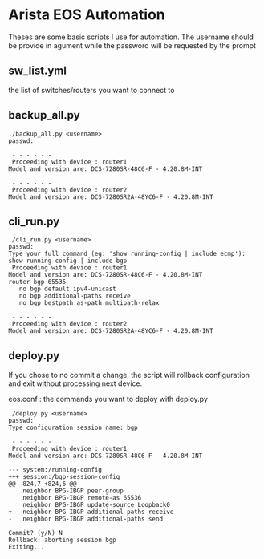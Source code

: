 # Arista EOS Automation

Theses are some basic scripts I use for automation.
The username should be provide in agument while the password will be requested by the prompt


## sw_list.yml
the list of switches/routers you want to connect to

## backup_all.py 
```
./backup_all.py <username>
passwd:

 - - - - - -
 Proceeding with device : router1
Model and version are: DCS-7280SR-48C6-F - 4.20.8M-INT

 - - - - - -
 Proceeding with device : router2
Model and version are: DCS-7280SR2A-48YC6-F - 4.20.8M-INT
```

## cli_run.py 
```
./cli_run.py <username>
passwd:
Type your full command (eg: 'show running-config | include ecmp'): show running-config | include bgp
 Proceeding with device : router1
Model and version are: DCS-7280SR-48C6-F - 4.20.8M-INT
router bgp 65535
   no bgp default ipv4-unicast
   no bgp additional-paths receive
   no bgp bestpath as-path multipath-relax

 - - - - - -
 Proceeding with device : router2
Model and version are: DCS-7280SR2A-48YC6-F - 4.20.8M-INT
``` 

## deploy.py
If you chose to no commit a change, the script will rollback configuration and exit without processing next device.

eos.conf : the commands you want to deploy with deploy.py

```
./deploy.py <username>
passwd:
Type configuration session name: bgp

 - - - - - -
 Proceeding with device : router1
Model and version are: DCS-7280SR-48C6-F - 4.20.8M-INT

--- system:/running-config
+++ session:/bgp-session-config
@@ -824,7 +824,6 @@
    neighbor BPG-IBGP peer-group
    neighbor BPG-IBGP remote-as 65536
    neighbor BPG-IBGP update-source Loopback0
+   neighbor BPG-IBGP additional-paths receive
-   neighbor BPG-IBGP additional-paths send

Commit? (y/N) N
Rollback: aborting session bgp
Exiting...
```
